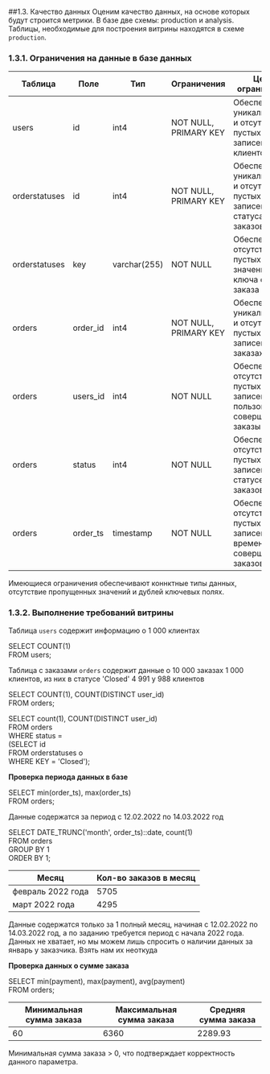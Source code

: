 ##1.3. Качество данных
Оценим качество данных, на основе которых будут строится метрики.
В базе две схемы: production и analysis. Таблицы, необходимые для построения витрины находятся в схеме `production`.

### 1.3.1. Ограничения на данные в базе данных

| Таблица       | Поле     | Тип         |Ограничения            | Цель ограничения                                              |
| ------------- | ---------|-------------|-----------------------| ------------------------------------------------------------- |
| users         | id       | int4        | NOT NULL, PRIMARY KEY |Обеспечение уникальности и отсутствие пустых записей о клиентов |
| orderstatuses | id       | int4        | NOT NULL, PRIMARY KEY |Обеспечение уникальности и отсутствие пустых записей о статусах заказов |
| orderstatuses | key      | varchar(255)| NOT NULL              |Обеспечивает отсутствие пустых значений поля ключа статуса заказа|
| orders        | order_id | int4        | NOT NULL, PRIMARY KEY |Обеспечение уникальности и отсутствие пустых записей о заказах |
| orders        | users_id | int4        | NOT NULL              |Обеспечение отсутствие пустых записей о пользователях, совершивших заказы|
| orders        | status   | int4        | NOT NULL              |Обеспечение отсутствие пустых записей о статусе заказов|
| orders        | order_ts | timestamp   | NOT NULL              |Обеспечение отсутствие пустых записей о времени совершения заказов|

Имеющиеся ограничения обеспечивают коннктные типы данных, отсутствие пропущенных значений и дублей  ключевых полях.

### 1.3.2. Выполнение требований витрины

Таблица `users` содержит информацию о 1 000 клиентах

SELECT COUNT(1)  
FROM users;

Таблица с заказами `orders` содержит данные о 10 000 заказах 1 000 клиентов, из них  в статусе 'Closed' 4 991 у 988 клиентов

SELECT COUNT(1), COUNT(DISTINCT user_id)  
FROM orders;

SELECT count(1), COUNT(DISTINCT user_id)   
FROM orders  
WHERE status =  
    (SELECT id  
     FROM orderstatuses o  
     WHERE KEY = 'Closed');

**Проверка периода данных в базе**

SELECT min(order_ts), max(order_ts)  
FROM orders;  

Данные содержатся за период с 12.02.2022 по 14.03.2022 год

SELECT DATE_TRUNC('month', order_ts)::date, count(1)  
FROM orders  
GROUP BY 1  
ORDER BY 1;

| Месяц             | Кол-во заказов в месяц     | 
| ----------------- | ---------------------------|
| февраль 2022 года | 5705                       | 
| март 2022 года    | 4295                       | 

Данные содержатся только за 1 полный месяц, начиная с 12.02.2022 по 14.03.2022 год, а по заданию требуется период с начала 2022 года. 
Данных не хватает, но мы можем лишь спросить о наличии данных за январь у заказчика. Взять нам их неоткуда

**Проверка данных о сумме заказа**

SELECT min(payment), max(payment), avg(payment)  
FROM orders;

| Минимальная сумма заказа  | Максимальная сумма заказа | Средняя сумма заказа| 
| ------------------------- | --------------------------|---------------------|
| 60                        | 6360                      | 2289.93             |


Минимальная сумма заказа > 0, что подтверждает корректность данного параметра.
